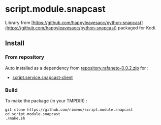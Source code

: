 # script.module.snapcast

Library from [https://github.com/happyleavesaoc/python-snapcast](https://github.com/happyleavesaoc/python-snapcast)
packaged for Kodi.

## Install

### From repository

Auto installed as a dependency
from [repository.rafaneto-0.0.2.zip](https://rimeno.github.io/repository.rafaneto-0.0.2.zip)
for :
* [script.service.snapcast-client](https://github.com/rimeno/script.service.snapcast-client)


### Build

To make the package (in your TMPDIR) :

```
git clone https://github.com/rimeno/script.module.snapcast
cd script.module.snapcast
./make.sh
```
